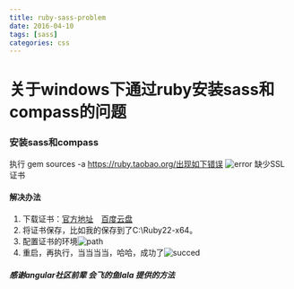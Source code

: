 ```yaml
---
title: ruby-sass-problem
date: 2016-04-10
tags: [sass]
categories: css
---
```

# 关于windows下通过ruby安装sass和compass的问题
### 安装sass和compass
<!--more-->
执行 gem sources -a https://ruby.taobao.org/出现如下错误
![error](http://7xsi10.com2.z0.glb.clouddn.com/QQ%E5%9B%BE%E7%89%8720160410233014.png)
缺少SSL证书
#### 解决办法
1. 下载证书：[官方地址](https://curl.haxx.se/ca/cacert.pem)　[百度云盘](http://pan.baidu.com/s/1pKJSlOf)
2. 将证书保存，比如我的保存到了C:\Ruby22-x64。
3. 配置证书的环境![path](http://7xsi10.com2.z0.glb.clouddn.com/870258-20160405180306187-1063124604.png)
4. 重启，再执行，当当当当，哈哈，成功了![succed](http://7xsi10.com2.z0.glb.clouddn.com/QQ%E5%9B%BE%E7%89%8720160410233111.png)
##### 感谢angular社区前辈 会飞的鱼lala 提供的方法

